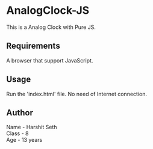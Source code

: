 # AnalogClock-JS
This is a Analog Clock with Pure JS.

## Requirements
A browser that support JavaScript.

## Usage
Run the 'index.html' file. No need of Internet connection.

## Author
Name - Harshit Seth\
Class - 8\
Age - 13 years
